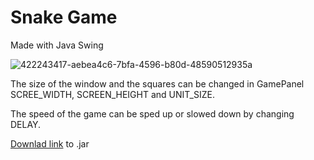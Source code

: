 # Snake Game

Made with Java Swing

![422243417-aebea4c6-7bfa-4596-b80d-48590512935a](https://github.com/user-attachments/assets/bd55cc09-846f-4668-9381-2960fea371ca)

The size of the window and the squares can be changed in GamePanel SCREE_WIDTH, SCREEN_HEIGHT and UNIT_SIZE.

The speed of the game can be sped up or slowed down by changing DELAY.

[Downlad link](https://github.com/SalvaColl/Snake-Game/releases/download/v1.0.0/Snake.jar) to .jar
